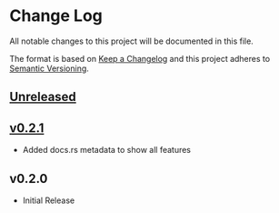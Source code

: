 # Change Log

All notable changes to this project will be documented in this file.

The format is based on [Keep a Changelog](http://keepachangelog.com/)
and this project adheres to [Semantic Versioning](http://semver.org/).

## [Unreleased]

## [v0.2.1]

- Added docs.rs metadata to show all features

## v0.2.0

- Initial Release

[v0.2.1]: https://github.com/therealprof/panic-ramdump/compare/v0.2.0...v0.2.1
[Unreleased]: https://github.com/therealprof/panic-ramdump/compare/v0.2.1...HEAD
